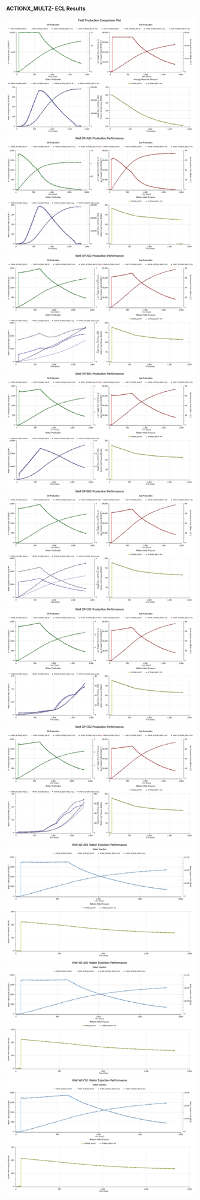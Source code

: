 #### ACTIONX_MULTZ- ECL Results

![](ECL/ACTIONX_MULTZ--Field_Production_Comparison_Plot.png)
![](ECL/ACTIONX_MULTZ--Well_OP_A01_Production_Performance.png)
![](ECL/ACTIONX_MULTZ--Well_OP_A02_Production_Performance.png)
![](ECL/ACTIONX_MULTZ--Well_OP_B01_Production_Performance.png)
![](ECL/ACTIONX_MULTZ--Well_OP_B02_Production_Performance.png)
![](ECL/ACTIONX_MULTZ--Well_OP_C01_Production_Performance.png)
![](ECL/ACTIONX_MULTZ--Well_OP_C02_Production_Performance.png)
![](ECL/ACTIONX_MULTZ--Well_WI_A01_Water_Injection_Performance.png)
![](ECL/ACTIONX_MULTZ--Well_WI_A02_Water_Injection_Performance.png)
![](ECL/ACTIONX_MULTZ--Well_WI_C01_Water_Injection_Performance.png)
